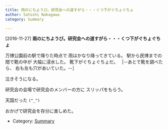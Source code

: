 ```yaml
---
title: 雨のにちようび。研究会への道すがら・・・くつ下がぐちょぐちょ
author: Satoshi Nakagawa
category: Summary

---
```


[2016-11-27] **雨のにちようび。研究会への道すがら・・・くつ下がぐちょぐちょ** 

 万博公園前の駅で降りた時点で
雨はかなり降ってきている。
駅から民博までの間で靴の中が
大幅に浸水した。
靴下がぐちょぐちょだ。
［--あとで靴を調べたら、
右も左も穴があいていた。--］

 泣きそうになる。

<!--more-->

 研究会の会場で研究会のメンバーの方に
スリッパをもらう。

 天国だった `(^_^)`

 おかげで研究会を存分に楽しめた。

- Category: [Summary](https://merapano.github.io/categories.html#Summary)

